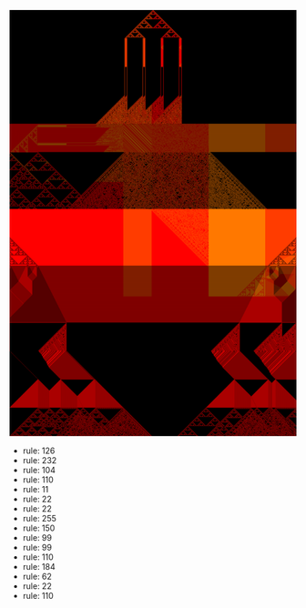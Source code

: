 ![photo](./output.png) 
 * rule: 126
* rule: 232
* rule: 104
* rule: 110
* rule: 11
* rule: 22
* rule: 22
* rule: 255
* rule: 150
* rule: 99
* rule: 99
* rule: 110
* rule: 184
* rule: 62
* rule: 22
* rule: 110
